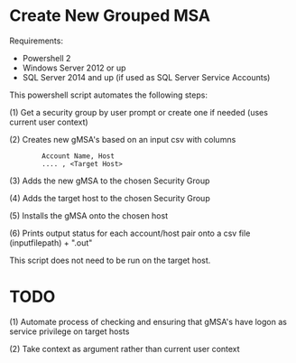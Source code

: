 # Create New Grouped MSA

Requirements:
- Powershell 2
- Windows Server 2012 or up
- SQL Server 2014 and up (if used as SQL Server Service Accounts)

This powershell script automates the following steps:

(1) Get a security group by user prompt or create one if needed (uses current user context)

(2) Creates new gMSA's based on an input csv with columns 

            Account Name, Host
            .... , <Target Host>
 
 (3) Adds the new gMSA to the chosen Security Group
 
 (4) Adds the target host to the chosen Security Group
 
 (5) Installs the gMSA onto the chosen host
 
 (6) Prints output status for each account/host pair onto a csv file (inputfilepath) + ".out"
 
 This script does not need to be run on the target host.
 
 # TODO
 (1) Automate process of checking and ensuring that gMSA's have logon as service privilege on target hosts

 (2) Take context as argument rather than current user context
 
